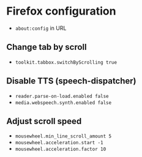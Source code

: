 # Firefox configuration

- `about:config` in URL

## Change tab by scroll

- `toolkit.tabbox.switchByScrolling true`

## Disable TTS (speech-dispatcher)

- `reader.parse-on-load.enabled false`
- `media.webspeech.synth.enabled false`

## Adjust scroll speed

- `mousewheel.min_line_scroll_amount 5`
- `mousewheel.acceleration.start -1`
- `mousewheel.acceleration.factor 10`
